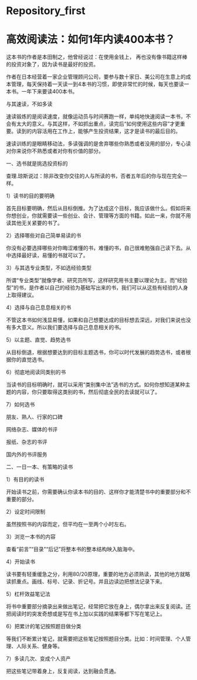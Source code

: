 # Repository_first
# 高效阅读法：如何1年内读400本书？<br/>

这本书的作者是本田制之，他曾经说过：在使用金钱上， 再也没有像书籍这样棒的投资对象了，因为读书是最好的投资。<br/>

作者在日本经营着一家企业管理顾问公司，要参与数十家日、美公司在生意上的成本管理，每天保持着一天读一到4本书的习惯，即使非常忙的时候，每天也要读一本书。一年下来要读400本书。


与其速读，不如多读

速读锻炼的是阅读速度，就像运动员与时间赛跑一样，单纯地快速阅读一本书，不会有太大的意义。与其这样，不如抓出重点，读完后“如何使用这些内容”才更重要。读到的内容活用在工作上，能够产生投资结果，这才是读书的最后目的。

速读训练的是眼睛移动法，多读强调的是舍弃哪些你熟悉或者没用的部分，专心读对你来说你不熟悉或者对你有价值的部分。

一、选书就是挑选投资标的

查理.琼斯说过：除非改变你交往的人与所读的书，否者五年后的你与现在完全一样。

1）读书的目的要明确

首先目标要明确，然后从目标倒推。为了达成这个目标，我应该做什么。假如将来你想创业，你就需要读一些创业、会计、管理等方面的书籍。如此一来，你就不用读其他无关紧要的书了。

2）选择哪些对自己简单易读的书

你没有必要选择哪些对你晦涩难懂的书，难懂的书，自己很难勉强自己读下去。从中选择最好读，易懂的书就可以了。

3）与其选专业类型，不如选经验类型

所谓“专业类型”就像学者、研究员所写，这样研究用书主要以理论为主。而“经验型”的书，是作者以自己的经验为基础写出来的书，我们可以从这些有经验的人身上取得建议。


4）选择与自己息息相关的书

不管这本书如何浅显易懂，如果和自己想要达成的目标想去深远，对我们来说也没有多大意义。所以我们要选择与自己息息相关的书。

5）以主题、直觉、趋势选书

从目标倒退，根据想要达到的目标主题选书，你可以时代发展的趋势选书，或者根据你的直觉选书。

6）彻底地阅读同类别的书

当读书的目标明确时，就可以采用“类别集中法”选书的方式。如何你想知道某种主题的内容，你只要取得这类别的书，然后彻底全民的去读就可以了。

7）如何选书

朋友、熟人、行家的口碑

网络杂志、媒体的书评

报纸、杂志的书评

国内外的书评服务


二、一日一本、有策略的读书

1）有目的的读书

开始读书之前，你需要确认你读本书的目的、这样你才能清楚书中的重要部分和不重要的部分。

2）设定时间限制

虽然按照书的内容而定，但平均在一至两个小时左右。

3）浏览一本书的内容

查看“前言”“目录”“后记”将整本书的整本结构映入脑海中。

4）开始读书

读书要有轻重缓急之分，利用80/20原理，重要的地方必须熟读，其他的地方就略读抓重点。画线、标号、记录、折记号。并且边读边把想法记录下来。

5）杠杆效益笔记法

将书中重要部分摘录出来做出笔记，经常把它放在身上，偶尔拿出来反复阅读。还把阅读时的突发奇想或是写在书上加以实践的结果等都下写在笔记上。

6）把累计的笔记按照题目做分类

等我们不断累计笔记，就需要把这些笔记按照题目分类。比如：时间管理、个人管理、人际关系、健身等。

7）多读几次、变成个人资产

把这些笔记带着身上，反复阅读，达到融会贯通。